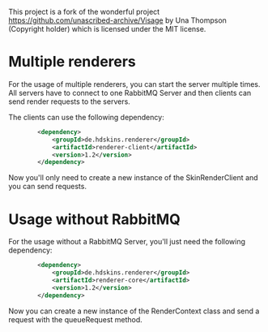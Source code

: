 This project is a fork of the wonderful project https://github.com/unascribed-archive/Visage by Una Thompson (Copyright holder) which is licensed under the MIT license.

# Multiple renderers

For the usage of multiple renderers, you can start the server multiple times. All servers have to connect to one RabbitMQ Server and then clients 
can send render requests to the servers.

The clients can use the following dependency:
```xml
        <dependency>
            <groupId>de.hdskins.renderer</groupId>
            <artifactId>renderer-client</artifactId>
            <version>1.2</version>
        </dependency>
```
Now you'll only need to create a new instance of the SkinRenderClient and you can send requests.

# Usage without RabbitMQ

For the usage without a RabbitMQ Server, you'll just need the following dependency:
```xml
        <dependency>
            <groupId>de.hdskins.renderer</groupId>
            <artifactId>renderer-core</artifactId>
            <version>1.2</version>
        </dependency>
```
Now you can create a new instance of the RenderContext class and send a request with the queueRequest method.
